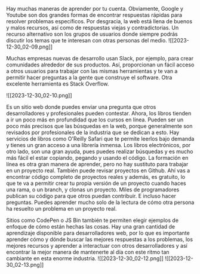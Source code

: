  Hay muchas maneras de aprender por tu cuenta. Obviamente, Google y Youtube son dos grandes formas de encontrar respuestas rápidas para resolver problemas específicos. Por desgracia, la web está llena de buenos y malos recursos, así como de respuestas viejas y contradictorias. Un recurso alternativo son los grupos de usuarios donde siempre podrás 
 discutir los temas que te interesan con otras personas del medio. 
 ![[2023-12-30_02-09.png]]
 
 Muchas empresas nuevas de desarrollo usan Slack, por ejemplo, para crear comunidades alrededor de sus productos. Así, proporcionan un fácil acceso a otros usuarios para trabajar con las mismas herramientas y te van a permitir hacer preguntas a la gente que construye el software. Otra excelente herramienta es Stack Overflow. 
 
 ![[2023-12-30_02-10.png]]
 
 
 Es un sitio web donde puedes enviar una pregunta que otros desarrolladores y profesionales pueden contestar. Ahora, los libros tienden a ir un poco más en profundidad que los cursos en línea. Pueden ser un poco más precisos que las búsquedas en la web, porque generalmente son revisados por profesionales de la industria que se dedican a esto. Hay servicios de libros como O'Reilly Safari que te permite leerlos bajo demanda y tienes un gran acceso a una librería inmensa. Los libros electrónicos, por otro lado, son una gran ayuda, pues puedes realizar búsquedas y es mucho más fácil el estar copiando, pegando y usando el código. La formación en línea es otra gran manera de aprender, pero no hay sustituto para trabajar en un proyecto real. También puede revisar proyectos en Github. Ahí vas a encontrar código completo de proyectos reales y además, es gratuito, lo que te va a permitir crear tu propia versión de un proyecto cuando haces una rama, o un branch, y clonas un proyecto. Miles de programadores publican su código para que otros puedan contribuir. E incluso hacer preguntas. Puedes aprender mucho solo de la lectura de cómo otra persona ha resuelto un problema en un proyecto real. 
 
 
 Sitios como CodePen o JS Bin también te permiten elegir ejemplos de enfoque de cómo están hechas las cosas. Hay una gran cantidad de aprendizaje disponible para desarrolladores web, por lo que es importante aprender cómo y dónde buscar las mejores respuestas a los problemas, los mejores recursos y aprender a interactuar con otros desarrolladores y así encontrar la mejor manera de mantenerte al día con este ritmo tan cambiante en esta enorme industria. 
 ![[2023-12-30_02-12.png]]
![[2023-12-30_02-13.png]]

